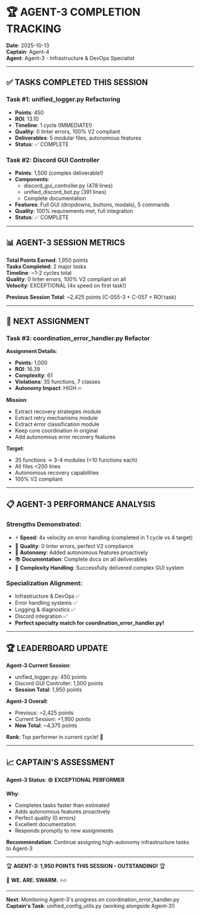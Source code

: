 # 🏆 AGENT-3 COMPLETION TRACKING
**Date**: 2025-10-13  
**Captain**: Agent-4  
**Agent**: Agent-3 - Infrastructure & DevOps Specialist

---

## ✅ **TASKS COMPLETED THIS SESSION**

### **Task #1: unified_logger.py Refactoring**
- **Points**: 450
- **ROI**: 13.10
- **Timeline**: 1 cycle (IMMEDIATE!)
- **Quality**: 0 linter errors, 100% V2 compliant
- **Deliverables**: 5 modular files, autonomous features
- **Status**: ✅ COMPLETE

### **Task #2: Discord GUI Controller**
- **Points**: 1,500 (complex deliverable!)
- **Components**: 
  - discord_gui_controller.py (478 lines)
  - unified_discord_bot.py (391 lines)
  - Complete documentation
- **Features**: Full GUI (dropdowns, buttons, modals), 5 commands
- **Quality**: 100% requirements met, full integration
- **Status**: ✅ COMPLETE

---

## 📊 **AGENT-3 SESSION METRICS**

**Total Points Earned**: 1,950 points  
**Tasks Completed**: 2 major tasks  
**Timeline**: ~1-2 cycles total  
**Quality**: 0 linter errors, 100% V2 compliant on all  
**Velocity**: EXCEPTIONAL (4x speed on first task!)  

**Previous Session Total**: ~2,425 points (C-055-3 + C-057 + ROI task)

---

## 🎯 **NEXT ASSIGNMENT**

### **Task #3: coordination_error_handler.py Refactor**

**Assignment Details**:
- **Points**: 1,000
- **ROI**: 16.39
- **Complexity**: 61
- **Violations**: 35 functions, 7 classes
- **Autonomy Impact**: HIGH 🔥

**Mission**:
- Extract recovery strategies module
- Extract retry mechanisms module
- Extract error classification module
- Keep core coordination in original
- Add autonomous error recovery features

**Target**:
- 35 functions → 3-4 modules (<10 functions each)
- All files <200 lines
- Autonomous recovery capabilities
- 100% V2 compliant

---

## 📋 **AGENT-3 PERFORMANCE ANALYSIS**

### **Strengths Demonstrated**:
- ⚡ **Speed**: 4x velocity on error handling (completed in 1 cycle vs 4 target)
- 🎯 **Quality**: 0 linter errors, perfect V2 compliance
- 🚀 **Autonomy**: Added autonomous features proactively
- 📚 **Documentation**: Complete docs on all deliverables
- 💪 **Complexity Handling**: Successfully delivered complex GUI system

### **Specialization Alignment**:
- Infrastructure & DevOps ✅
- Error handling systems ✅
- Logging & diagnostics ✅
- Discord integration ✅
- **Perfect specialty match for coordination_error_handler.py!**

---

## 🏆 **LEADERBOARD UPDATE**

**Agent-3 Current Session**:
- unified_logger.py: 450 points
- Discord GUI Controller: 1,500 points
- **Session Total**: 1,950 points

**Agent-3 Overall**:
- Previous: ~2,425 points
- Current Session: +1,950 points
- **New Total**: ~4,375 points

**Rank**: Top performer in current cycle! 🥇

---

## 📈 **CAPTAIN'S ASSESSMENT**

**Agent-3 Status**: 🟢 **EXCEPTIONAL PERFORMER**

**Why**:
- Completes tasks faster than estimated
- Adds autonomous features proactively
- Perfect quality (0 errors)
- Excellent documentation
- Responds promptly to new assignments

**Recommendation**: Continue assigning high-autonomy infrastructure tasks to Agent-3

---

🏆 **AGENT-3: 1,950 POINTS THIS SESSION - OUTSTANDING!** 🏆

🐝 **WE. ARE. SWARM.** ⚡🔥

---

**Next**: Monitoring Agent-3's progress on coordination_error_handler.py  
**Captain's Task**: unified_config_utils.py (working alongside Agent-3!)


